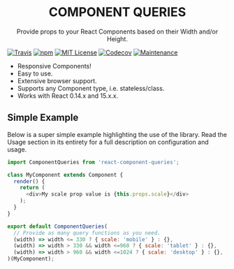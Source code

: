 <p align='center'>
  <h1 align='center'>COMPONENT QUERIES</h1>
  <p align='center'>Provide props to your React Components based on their Width and/or Height.</p>
</p>

[![Travis](https://img.shields.io/travis/ctrlplusb/react-component-queries.svg?style=flat-square)](https://travis-ci.org/ctrlplusb/react-component-queries)
[![npm](https://img.shields.io/npm/v/react-component-queries.svg?style=flat-square)](http://npm.im/react-component-queries)
[![MIT License](https://img.shields.io/npm/l/react-component-queries.svg?style=flat-square)](http://opensource.org/licenses/MIT)
[![Codecov](https://img.shields.io/codecov/c/github/ctrlplusb/react-component-queries.svg?style=flat-square)](https://codecov.io/github/ctrlplusb/react-component-queries)
[![Maintenance](https://img.shields.io/maintenance/yes/2016.svg?style=flat-square)]()

* Responsive Components!
* Easy to use.
* Extensive browser support.
* Supports any Component type, i.e. stateless/class.
* Works with React 0.14.x and 15.x.x.

## Simple Example 

Below is a super simple example highlighting the use of the library. Read the Usage section in its entirety for a full description on configuration and usage.

```javascript
import ComponentQueries from 'react-component-queries';

class MyComponent extends Component {
  render() {
    return (
      <div>My scale prop value is {this.props.scale}</div>
    );
  }
}

export default ComponentQueries(
  // Provide as many query functions as you need.
  (width) => width <= 330 ? { scale: 'mobile' } : {},
  (width) => width > 330 && width <=960 ? { scale: 'tablet' } : {},
  (width) => width > 960 && width <=1024 ? { scale: 'desktop' } : {},
)(MyComponent);
```